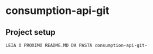 # consumption-api-git

## Project setup
```
LEIA O PROXIMO README.MD DA PASTA consumption-api-git-

```

